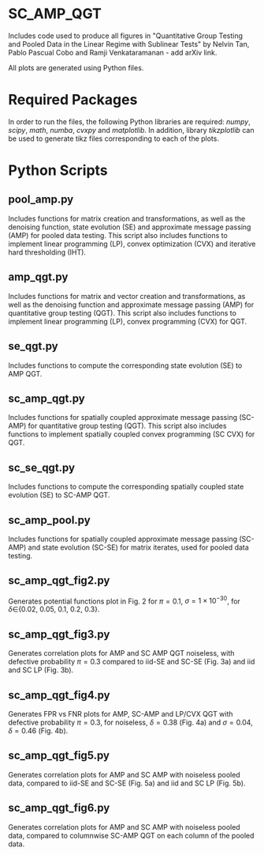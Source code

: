 # SC_AMP_QGT
Includes code used to produce all figures in "Quantitative Group Testing and Pooled Data in the Linear Regime with Sublinear Tests" by Nelvin Tan, Pablo Pascual Cobo and Ramji Venkataramanan - add arXiv link.

All plots are generated using Python files.


# Required Packages
In order to run the files, the following Python libraries are required: _numpy_, _scipy_, _math_, _numba_, _cvxpy_ and _matplotlib_. In addition, library _tikzplotlib_ can be used to generate tikz files corresponding to each of the plots.

# Python Scripts
## pool_amp.py
Includes functions for matrix creation and transformations, as well as the denoising function, state evolution (SE) and approximate message passing (AMP) for pooled data testing. This script also includes functions to implement linear programming (LP), convex optimization (CVX) and iterative hard thresholding (IHT). 

## amp_qgt.py
Includes functions for matrix and vector creation and transformations, as well as the denoising function and approximate message passing (AMP) for quantitative group testing (QGT). This script also includes functions to implement linear programming (LP), convex programming (CVX) for QGT.

## se_qgt.py
Includes functions to compute the corresponding state evolution (SE) to AMP QGT. 

## sc_amp_qgt.py
Includes functions for spatially coupled approximate message passing (SC-AMP) for quantitative group testing (QGT). This script also includes functions to implement spatially coupled convex programming (SC CVX) for QGT.

## sc_se_qgt.py
Includes functions to compute the corresponding spatially coupled state evolution (SE) to SC-AMP QGT. 

## sc_amp_pool.py
Includes functions for spatially coupled approximate message passing (SC-AMP) and state evolution (SC-SE) for matrix iterates, used for pooled data testing.

## sc_amp_qgt_fig2.py
Generates potential functions plot in Fig. 2 for $\pi=0.1$, $\sigma=1\times 10^{-30}$, for $\delta\in${0.02, 0.05, 0.1, 0.2, 0.3}.

## sc_amp_qgt_fig3.py
Generates correlation plots for AMP and SC AMP QGT noiseless, with defective probability $\pi=0.3$ compared to iid-SE and SC-SE (Fig. 3a) and iid and SC LP (Fig. 3b).

## sc_amp_qgt_fig4.py
Generates FPR vs FNR plots for AMP, SC-AMP and LP/CVX QGT with defective probability $\pi=0.3$, for noiseless, $\delta=0.38$ (Fig. 4a) and $\sigma=0.04, \delta=0.46$ (Fig. 4b).

## sc_amp_qgt_fig5.py
Generates correlation plots for AMP and SC AMP with noiseless pooled data, compared to iid-SE and SC-SE (Fig. 5a) and iid and SC LP (Fig. 5b).

## sc_amp_qgt_fig6.py
Generates correlation plots for AMP and SC AMP with noiseless pooled data, compared to columnwise SC-AMP QGT on each column of the pooled data.

